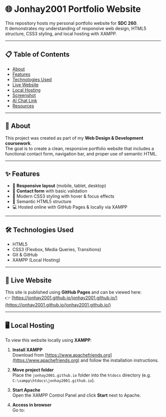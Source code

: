 

# 🌐 Jonhay2001 Portfolio Website

This repository hosts my personal portfolio website for **SDC 260**.  
It demonstrates my understanding of responsive web design, HTML5 structure, CSS3 styling, and local hosting with XAMPP.

---

## 📋 Table of Contents

- [About](#about)
- [Features](#features)
- [Technologies Used](#technologies-used)
- [Live Website](#live-website)
- [Local Hosting](#local-hosting)
- [Screenshot](#screenshot)
- [AI Chat Link](#ai-chat-link)
- [Resources](#resources)

---

## 📝 About

This project was created as part of my **Web Design & Development coursework**.  
The goal is to create a clean, responsive portfolio website that includes a functional contact form, navigation bar, and proper use of semantic HTML.

---

## ✨ Features

- 📱 **Responsive layout** (mobile, tablet, desktop)  
- 📝 **Contact form** with basic validation  
- 🎨 Modern CSS3 styling with hover & focus effects  
- 🧭 Semantic HTML5 structure  
- 💻 Hosted online with GitHub Pages & locally via XAMPP

---

## 🛠 Technologies Used

- HTML5  
- CSS3 (Flexbox, Media Queries, Transitions)  
- Git & GitHub  
- XAMPP (Local Hosting)

---

## 🚀 Live Website

This site is published using **GitHub Pages** and can be viewed here:  
👉 [https://jonhay2001.github.io/jonhay2001.github.io/](https://jonhay2001.github.io/jonhay2001.github.io/)

---

## 🖥 Local Hosting

To view this website locally using **XAMPP**:

1. **Install XAMPP**  
   Download from [https://www.apachefriends.org](https://www.apachefriends.org) and follow the installation instructions.

2. **Move project folder**  
   Place the `jonhay2001.github.io` folder into the `htdocs` directory (e.g. `C:\xampp\htdocs\jonhay2001.github.io`).

3. **Start Apache**  
   Open the XAMPP Control Panel and click **Start** next to Apache.

4. **Access in browser**  
   Go to:  

